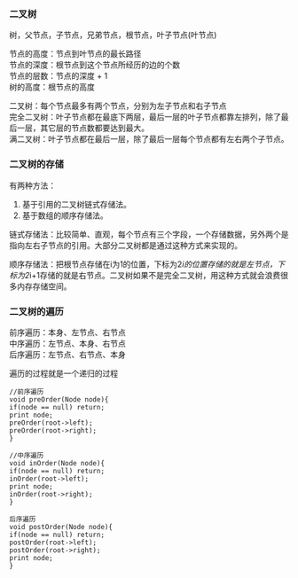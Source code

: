 ### 二叉树

树，父节点，子节点，兄弟节点，根节点，叶子节点(叶节点)

节点的高度：节点到叶节点的最长路径</br>
节点的深度：根节点到这个节点所经历的边的个数</br>
节点的层数：节点的深度 + 1</br>
树的高度：根节点的高度</br>

二叉树：每个节点最多有两个节点，分别为左子节点和右子节点</br>
完全二叉树：叶子节点都在最底下两层，最后一层的叶子节点都靠左排列，除了最后一层，其它层的节点数都要达到最大。</br>
满二叉树：叶子节点都在最后一层，除了最后一层每个节点都有左右两个子节点。


### 二叉树的存储

有两种方法：</br>
1.  基于引用的二叉树链式存储法。</br>
2.  基于数组的顺序存储法。

链式存储法：比较简单、直观，每个节点有三个字段，一个存储数据，另外两个是指向左右子节点的引用。大部分二叉树都是通过这种方式来实现的。

顺序存储法：把根节点存储在i为1的位置，下标为2*i的位置存储的就是左节点，下标为2*i+1存储的就是右节点。二叉树如果不是完全二叉树，用这种方式就会浪费很多内存存储空间。

### 二叉树的遍历

前序遍历：本身、左节点、右节点</br>
中序遍历：左节点、本身、右节点</br>
后序遍历：左节点、右节点、本身


遍历的过程就是一个递归的过程
	
	//前序遍历
	void preOrder(Node node){
	if(node == null) return;
	print node;
	preOrder(root->left);
	preOrder(root->right);
	}
	
	//中序遍历
	void inOrder(Node node){
	if(node == null) return;
	inOrder(root->left);
	print node;
	inOrder(root->right);
	}
	
	后序遍历
	void postOrder(Node node){
	if(node == null) return;
	postOrder(root->left);
	postOrder(root->right);
	print node;
	}
